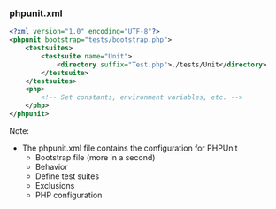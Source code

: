 ### phpunit.xml

```xml
<?xml version="1.0" encoding="UTF-8"?>
<phpunit bootstrap="tests/bootstrap.php">
    <testsuites>
        <testsuite name="Unit">
            <directory suffix="Test.php">./tests/Unit</directory>
        </testsuite>
    </testsuites>
    <php>
        <!-- Set constants, environment variables, etc. -->
    </php>
</phpunit>
```

Note:

* The phpunit.xml file contains the configuration for PHPUnit
    - Bootstrap file (more in a second)
    - Behavior
    - Define test suites
    - Exclusions
    - PHP configuration
